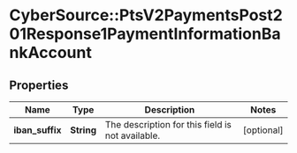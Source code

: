 # CyberSource::PtsV2PaymentsPost201Response1PaymentInformationBankAccount

## Properties
Name | Type | Description | Notes
------------ | ------------- | ------------- | -------------
**iban_suffix** | **String** | The description for this field is not available. | [optional] 


